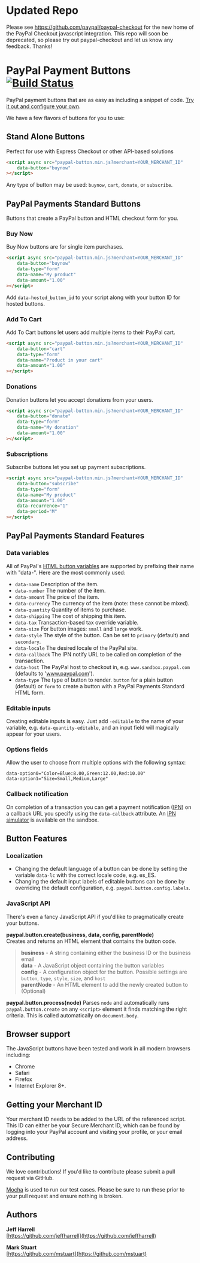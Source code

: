 # Updated Repo

Please see https://github.com/paypal/paypal-checkout for the new home of the PayPal Checkout javascript integration. This repo will soon be deprecated, so please try out paypal-checkout and let us know any feedback. Thanks!

# PayPal Payment Buttons [![Build Status](https://travis-ci.org/paypal/JavaScriptButtons.png?branch=master)](https://travis-ci.org/paypal/JavaScriptButtons)

PayPal payment buttons that are as easy as including a snippet of code. [Try it out and configure your own](http://paypal.github.com/JavaScriptButtons/).

We have a few flavors of buttons for you to use:



## Stand Alone Buttons

Perfect for use with Express Checkout or other API-based solutions

```html
<script async src="paypal-button.min.js?merchant=YOUR_MERCHANT_ID"
    data-button="buynow"
></script>
```

Any type of button may be used: `buynow`, `cart`, `donate`, or `subscribe`.



## PayPal Payments Standard Buttons

Buttons that create a PayPal button and HTML checkout form for you.


### Buy Now
Buy Now buttons are for single item purchases.

```html
<script async src="paypal-button.min.js?merchant=YOUR_MERCHANT_ID"
    data-button="buynow"
    data-type="form"
    data-name="My product"
    data-amount="1.00"
></script>
```

Add `data-hosted_button_id` to your script along with your button ID for hosted buttons.


### Add To Cart
Add To Cart buttons let users add multiple items to their PayPal cart.

```html
<script async src="paypal-button.min.js?merchant=YOUR_MERCHANT_ID"
    data-button="cart"
    data-type="form"
    data-name="Product in your cart"
    data-amount="1.00"
></script>
```

### Donations
Donation buttons let you accept donations from your users.

```html
<script async src="paypal-button.min.js?merchant=YOUR_MERCHANT_ID"
    data-button="donate"
    data-type="form"
    data-name="My donation"
    data-amount="1.00"
></script>
```

### Subscriptions
Subscribe buttons let you set up payment subscriptions.

```html
<script async src="paypal-button.min.js?merchant=YOUR_MERCHANT_ID"
    data-button="subscribe"
    data-type="form"
    data-name="My product"
    data-amount="1.00"
    data-recurrence="1"
    data-period="M"
></script>
```

## PayPal Payments Standard Features

### Data variables
All of PayPal's [HTML button variables](https://developer.paypal.com/webapps/developer/docs/classic/paypal-payments-standard/integration-guide/Appx_websitestandard_htmlvariables/) are supported by prefixing their name with "data-". Here are the most commonly used:

* `data-name` Description of the item.
* `data-number` The number of the item.
* `data-amount` The price of the item.
* `data-currency` The currency of the item (note: these cannot be mixed).
* `data-quantity` Quantity of items to purchase.
* `data-shipping` The cost of shipping this item.
* `data-tax` Transaction-based tax override variable.
* `data-size` For button images: `small` and `large` work.
* `data-style` The style of the button. Can be set to `primary` (default) and `secondary`.
* `data-locale` The desired locale of the PayPal site.
* `data-callback` The IPN notify URL to be called on completion of the transaction.
* `data-host` The PayPal host to checkout in, e.g. `www.sandbox.paypal.com` (defaults to 'www.paypal.com').
* `data-type` The type of button to render. `button` for a plain button (default) or `form` to create a button with a PayPal Payments Standard HTML form.


### Editable inputs
Creating editable inputs is easy. Just add `-editable` to the name of your variable, e.g. `data-quantity-editable`, and an input field will magically appear for your users.


### Options fields
Allow the user to choose from multiple options with the following syntax:

```
data-option0="Color=Blue:8.00,Green:12.00,Red:10.00"
data-option1="Size=Small,Medium,Large"
```


### Callback notification
On completion of a transaction you can get a payment notification ([IPN](https://developer.paypal.com/docs/classic/ipn/integration-guide/IPNIntro/)) on a callback URL you specify using the `data-callback` attribute. An [IPN simulator](https://developer.paypal.com/webapps/developer/applications/ipn_simulator) is available on the sandbox.


## Button Features

### Localization
* Changing the default language of a button can be done by setting the variable `data-lc` with the correct locale code, e.g. es_ES.
* Changing the default input labels of editable buttons can be done by overriding the default configuration, e.g. `paypal.button.config.labels`.


### JavaScript API
There's even a fancy JavaScript API if you'd like to pragmatically create your buttons.

**paypal.button.create(business, data, config, parentNode)**  
Creates and returns an HTML element that contains the button code. 
> **business** - A string containing either the business ID or the business email  
> **data** - A JavaScript object containing the button variables  
> **config** - A configuration object for the button. Possible settings are `button`, `type`, `style`, `size`, and `host`   
> **parentNode** - An HTML element to add the newly created button to (Optional)  

**paypal.button.process(node)** 
Parses `node` and automatically runs `paypal.button.create` on any `<script>` element it finds matching the right criteria. This is called automatically on `document.body`.


## Browser support 
The JavaScript buttons have been tested and work in all modern browsers including:

* Chrome
* Safari
* Firefox
* Internet Explorer 8+.


## Getting your Merchant ID
Your merchant ID needs to be added to the URL of the referenced script. This ID can either be your Secure Merchant ID, which can be found by logging into your PayPal account and visiting your profile, or your email address.


## Contributing 

We love contributions! If you'd like to contribute please submit a pull request via GitHub. 

[Mocha](https://github.com/visionmedia/mocha) is used to run our test cases. Please be sure to run these prior to your pull request and ensure nothing is broken.


## Authors
**Jeff Harrell**  
[https://github.com/jeffharrell](https://github.com/jeffharrell)

**Mark Stuart**  
[https://github.com/mstuart](https://github.com/mstuart)
